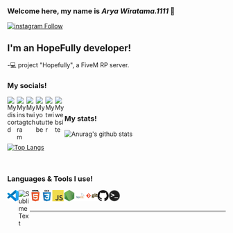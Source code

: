 ### Welcome here, my name is *Arya Wiratama.1111* 👋

[![instagram Follow](https://cdn.pixabay.com/photo/2021/06/15/12/17/instagram-6338401_1280.png)](https://www.instagram.com/aryawiratama.11472/)

## I'm an HopeFully developer!

-💻 project "Hopefully", a FiveM RP server.

### My socials!

[<img align="left" alt="My discord" width="22px" src="https://pnggrid.com/wp-content/uploads/2021/05/Discord-Logo-Circle-1024x1024.png" />][discord]
[<img align="left" alt="My instagram" width="22px" src="https://cdn.pixabay.com/photo/2021/06/15/12/17/instagram-6338401_1280.png" />][instagram]
[<img align="left" alt="My twitch" width="22px" src="https://assets.stickpng.com/images/580b57fcd9996e24bc43c540.png" />][twitch]
[<img align="left" alt="My youtube" width="22px" src="https://assets.stickpng.com/images/580b57fcd9996e24bc43c545.png" />][youtube]
[<img align="left" alt="My twitter" width="22px" src="https://help.twitter.com/content/dam/help-twitter/brand/logo.png" />][twitter]
[<img align="left" alt="My website" width="22px" src="https://www.pinclipart.com/picdir/big/211-2116571_website-website-logo-png-transparent-background-clipart.png" />][website]

<br />

### My stats!


![Anurag's github stats](https://github-readme-stats.vercel.app/api?username=AryaWiratama1111&count_private=true&show_icons=true?theme=buefy)
<br />

[![Top Langs](https://github-readme-stats.vercel.app/api/top-langs/?username=AryaWiratama1111)](https://github.com/anuraghazra/github-readme-stats)

<br />

### Languages & Tools I use!

[<img align="left" alt="Visual Studio Code" width="26px" src="https://raw.githubusercontent.com/github/explore/80688e429a7d4ef2fca1e82350fe8e3517d3494d/topics/visual-studio-code/visual-studio-code.png" />][website]
[<img align="left" alt="Sublime Text" width="26px" src="https://www.sublimehq.com/images/sublime_text.png" />][website]
[<img align="left" alt="HTML5" width="26px" src="https://raw.githubusercontent.com/github/explore/80688e429a7d4ef2fca1e82350fe8e3517d3494d/topics/html/html.png" />][website]
[<img align="left" alt="CSS3" width="26px" src="https://raw.githubusercontent.com/github/explore/80688e429a7d4ef2fca1e82350fe8e3517d3494d/topics/css/css.png" />][website]
[<img align="left" alt="JavaScript" width="26px" src="https://raw.githubusercontent.com/github/explore/80688e429a7d4ef2fca1e82350fe8e3517d3494d/topics/javascript/javascript.png" />][website]
[<img align="left" alt="Node.js" width="26px" src="https://raw.githubusercontent.com/github/explore/80688e429a7d4ef2fca1e82350fe8e3517d3494d/topics/nodejs/nodejs.png" />][website]
[<img align="left" alt="MySQL" width="26px" src="https://raw.githubusercontent.com/github/explore/80688e429a7d4ef2fca1e82350fe8e3517d3494d/topics/mysql/mysql.png" />][website]
[<img align="left" alt="Git" width="26px" src="https://raw.githubusercontent.com/github/explore/80688e429a7d4ef2fca1e82350fe8e3517d3494d/topics/git/git.png" />][website]
[<img align="left" alt="GitHub" width="26px" src="https://raw.githubusercontent.com/github/explore/78df643247d429f6cc873026c0622819ad797942/topics/github/github.png" />][website]
[<img align="left" alt="Terminal" width="26px" src="https://raw.githubusercontent.com/github/explore/80688e429a7d4ef2fca1e82350fe8e3517d3494d/topics/terminal/terminal.png" />][website]

<br />
<br />

---

[discord]: https://discord.gg/hopefullyroleplay
[website]: https://aryawiratama.dev/
[instagram]: https://www.instagram.com/aryawiratama.11472/
[twitch]: https://www.twitch.tv/aryawiratama1111
[youtube]: https://www.youtube.com/c/AryaWiratama1111
[twitter]: https://twitter.com/1111Arya
